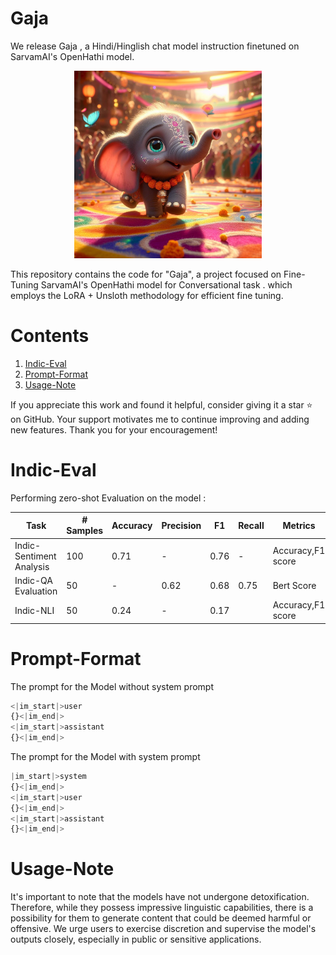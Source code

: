 # Gaja

We release Gaja , a Hindi/Hinglish chat model instruction finetuned on SarvamAI's OpenHathi model.

<p align="center">
  <img src="asset\Dariava.jpg" alt="Gajendra is a Hindi/Hinglish instruction-tuned model based on different instruct datasets." style="width: 45%; min-width: 300px;">
</p>


This repository contains the code for  "Gaja", a project focused on Fine-Tuning SarvamAI's OpenHathi model for Conversational task . which employs the LoRA + Unsloth methodology for efficient fine tuning. 

# Contents 
1) [Indic-Eval](#indic-eval)
2) [Prompt-Format](#prompt-format)
2) [Usage-Note](#usage-note)


If you appreciate this work and found it helpful, consider giving it a star ⭐️ on GitHub. Your support motivates me to continue improving and adding new features. Thank you for your encouragement!

# Indic-Eval
Performing zero-shot Evaluation on the model : 

| Task                   | # Samples | Accuracy | Precision | F1       | Recall   |   Metrics  | 
|------------------------|-----------|----------|-----------|----------|----------|------------|
| Indic-Sentiment Analysis     |    100   |  0.71    |   -       | 0.76     | -    |   Accuracy,F1 score          |
| Indic-QA Evaluation    |    50    | -    |   0.62      |  0.68    | 0.75   |       Bert Score          |
| Indic-NLI                       | 50     | 0.24    |   -       | 0.17       |        |     Accuracy,F1 score              |


# Prompt-Format

The prompt for the Model without system prompt 
```python
<|im_start|>user
{}<|im_end|> 
<|im_start|>assistant
{}<|im_end|> 
```
The prompt for the Model with system prompt 
```python
|im_start|>system
{}<|im_end|> 
<|im_start|>user
{}<|im_end|> 
<|im_start|>assistant
{}<|im_end|> 
```

# Usage-Note
It's important to note that the models have not undergone detoxification. Therefore, while they possess impressive linguistic capabilities, there is a possibility for them to generate content that could be deemed harmful or offensive. We urge users to exercise discretion and supervise the model's outputs closely, especially in public or sensitive applications.
